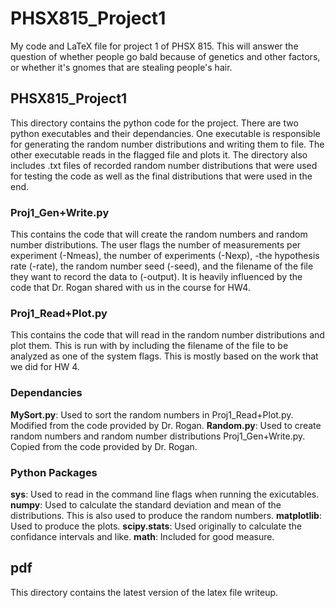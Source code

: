 # PHSX815_Project1
My code and LaTeX file for project 1 of PHSX 815. This will answer the question of whether people go bald because of genetics and other factors, or whether it's gnomes that are stealing people's hair. 

## PHSX815_Project1
This directory contains the python code for the project. There are two python executables and their dependancies. One executable is responsible for generating the random number distributions and writing them to file. The other executable reads in the flagged file and plots it. The directory also includes .txt files of recorded random number distributions that were used for testing the code as well as the final distributions that were used in the end. 

### Proj1_Gen+Write.py
This contains the code that will create the random numbers and random number distributions. The user flags the number of measurements per experiment (-Nmeas), the number of experiments (-Nexp), -the hypothesis rate (-rate), the random number seed (-seed), and the filename of the file they want to record the data to (-output).   It is heavily influenced by the code that Dr. Rogan shared with us in the course for HW4. 

### Proj1_Read+Plot.py 
This contains the code that will read in the random number distributions and plot them. This is run with by including the filename of the file to be analyzed as one of the system flags. This is mostly based on the work that we did for HW 4.

### Dependancies
**MySort.py**: Used to sort the random numbers in Proj1_Read+Plot.py. Modified from the code provided by Dr. Rogan.
**Random.py**: Used to create random numbers and random number distributions Proj1_Gen+Write.py. Copied from the code provided by Dr. Rogan.

### Python Packages
**sys**: Used to read in the command line flags when running the exicutables.
**numpy**: Used to calculate the standard deviation and mean of the distributions. This is also used to produce the random numbers. 
**matplotlib**: Used to produce the plots.
**scipy.stats**: Used originally to calculate the confidance intervals and like. 
**math**: Included for good measure.

## pdf
This directory contains the latest version of the latex file writeup.
